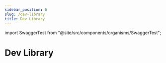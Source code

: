 ```yaml
---
sidebar_position: 6
slug: /dev-library
title: Dev Library
---
```


import SwaggerTest from "@site/src/components/organisms/SwaggerTest";

# Dev Library

<SwaggerTest />

